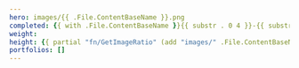 ```yaml
---
hero: images/{{ .File.ContentBaseName }}.png
completed: {{ with .File.ContentBaseName }}{{ substr . 0 4 }}-{{ substr . 4 2 }}-{{ substr . 6 2 }}{{ end }}
weight:
height: {{ partial "fn/GetImageRatio" (add "images/" .File.ContentBaseName ".png") }}
portfolios: []
---
```


